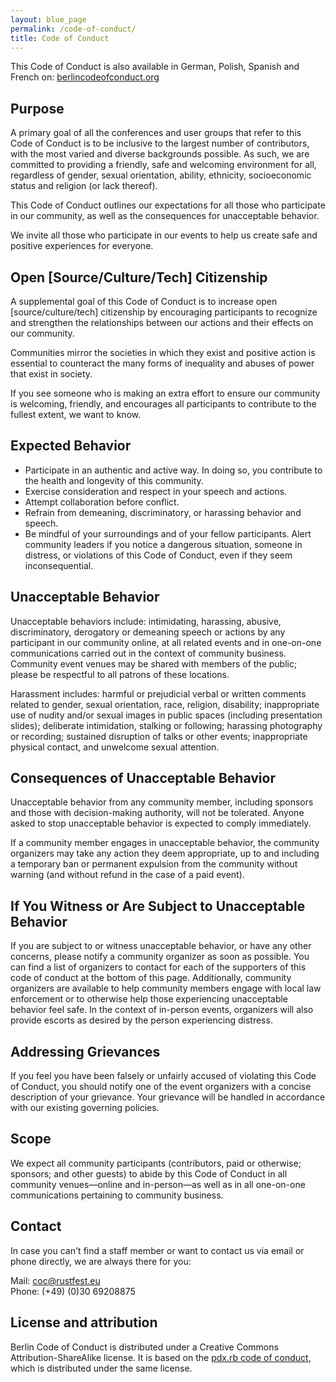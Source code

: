 ```yaml
---
layout: blue_page
permalink: /code-of-conduct/
title: Code of Conduct
---
```


This Code of Conduct is also available in German, Polish, Spanish and French on:
[berlincodeofconduct.org](http://berlincodeofconduct.org/)

Purpose
-------

A primary goal of all the conferences and user groups that refer to this Code of Conduct is to be inclusive to the largest number of contributors, with the most varied and diverse backgrounds possible. As such, we are committed to providing a friendly, safe and welcoming environment for all, regardless of gender, sexual orientation, ability, ethnicity, socioeconomic status and religion (or lack thereof).

This Code of Conduct outlines our expectations for all those who participate in our community, as well as the consequences for unacceptable behavior.

We invite all those who participate in our events to help us create safe and positive experiences for everyone.


Open [Source/Culture/Tech] Citizenship
--------------------------------------

A supplemental goal of this Code of Conduct is to increase open [source/culture/tech] citizenship by encouraging participants to recognize and strengthen the relationships between our actions and their effects on our community.

Communities mirror the societies in which they exist and positive action is essential to counteract the many forms of inequality and abuses of power that exist in society.

If you see someone who is making an extra effort to ensure our community is welcoming, friendly, and encourages all participants to contribute to the fullest extent, we want to know.


Expected Behavior
-----------------

*	Participate in an authentic and active way. In doing so, you contribute to the health and longevity of this community.
*	Exercise consideration and respect in your speech and actions.
*	Attempt collaboration before conflict.
*	Refrain from demeaning, discriminatory, or harassing behavior and speech.
*	Be mindful of your surroundings and of your fellow participants. Alert community leaders if you notice a dangerous situation, someone in distress, or violations of this Code of Conduct, even if they seem inconsequential.


Unacceptable Behavior
---------------------

Unacceptable behaviors include: intimidating, harassing, abusive, discriminatory, derogatory or demeaning speech or actions by any participant in our community online, at all related events and in one-on-one communications carried out in the context of community business. Community event venues may be shared with members of the public; please be respectful to all patrons of these locations.

Harassment includes: harmful or prejudicial verbal or written comments related to gender, sexual orientation, race, religion, disability; inappropriate use of nudity and/or sexual images in public spaces (including presentation slides); deliberate intimidation, stalking or following; harassing photography or recording; sustained disruption of talks or other events; inappropriate physical contact, and unwelcome sexual attention.


Consequences of Unacceptable Behavior
-------------------------------------

Unacceptable behavior from any community member, including sponsors and those with decision-making authority, will not be tolerated.
Anyone asked to stop unacceptable behavior is expected to comply immediately.

If a community member engages in unacceptable behavior, the community organizers may take any action they deem appropriate, up to and including a temporary ban or permanent expulsion from the community without warning (and without refund in the case of a paid event).


If You Witness or Are Subject to Unacceptable Behavior
------------------------------------------------------

If you are subject to or witness unacceptable behavior,
or have any other concerns, please notify a community organizer as soon as
possible. You can find a list of organizers to contact for each of the
supporters of this code of conduct at the bottom of this page. Additionally,
community organizers are available to help community members engage with local law enforcement or to otherwise help those experiencing unacceptable behavior feel safe. In the context of in-person events, organizers will also provide escorts as desired by the person experiencing distress.


Addressing Grievances
---------------------

If you feel you have been falsely or unfairly accused of violating this Code of Conduct, you should notify one of the event organizers with a concise description of your grievance. Your grievance will be handled in accordance with our existing governing policies.


Scope
-----

We expect all community participants (contributors, paid or otherwise; sponsors; and other guests) to abide by this Code of Conduct in all community venues—online and in-person—as well as in all one-on-one communications pertaining to community business.

Contact
-------

In case you can't find a staff member or want to contact us via email or phone directly, we are always there for you:

Mail: <coc@rustfest.eu>  
Phone: (+49) (0)30 69208875


License and attribution
-----------------------

Berlin Code of Conduct is distributed under a Creative Commons Attribution-ShareAlike license. It is based on the [pdx.rb code of conduct](http://pdxruby.org/codeofconduct), which is distributed under the same license.
